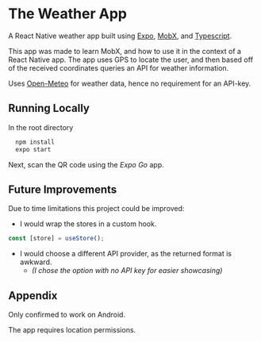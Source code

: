 # The Weather App

A React Native weather app built using [Expo](https://docs.expo.dev/), [MobX](https://mobx.js.org/README.html), and [Typescript](https://www.typescriptlang.org/).

This app was made to learn MobX, and how to use it in the context of a React Native app. The app uses GPS to locate the user, and then based off of the received coordinates queries an API for weather information.

Uses [Open-Meteo](https://open-meteo.com/) for weather data, hence no requirement for an API-key.

## Running Locally

In the root directory

```bash
  npm install
  expo start
```

Next, scan the QR code using the _Expo Go_ app.

## Future Improvements

Due to time limitations this project could be improved:

-   I would wrap the stores in a custom hook.

```js
const [store] = useStore();
```

-   I would choose a different API provider, as the returned format is awkward.
    -   _(I chose the option with no API key for easier showcasing)_

## Appendix

Only confirmed to work on Android.

The app requires location permissions.
